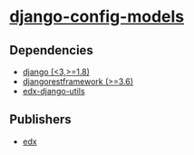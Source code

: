 # [django-config-models](https://pypi.org/project/django-config-models)

## Dependencies
- [django (<3,>=1.8)](packages/d/django.md)
- [djangorestframework (>=3.6)](packages/d/djangorestframework.md)
- [edx-django-utils](packages/e/edx-django-utils.md)



## Publishers
- [edx](https://pypi.org/user/edx)

